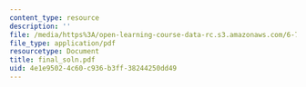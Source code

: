 ```yaml
---
content_type: resource
description: ''
file: /media/https%3A/open-learning-course-data-rc.s3.amazonaws.com/6-781j-submicrometer-and-nanometer-technology-spring-2006/4e1e95024c60c936b3ff38244250dd49_final_soln.pdf
file_type: application/pdf
resourcetype: Document
title: final_soln.pdf
uid: 4e1e9502-4c60-c936-b3ff-38244250dd49
---
```

